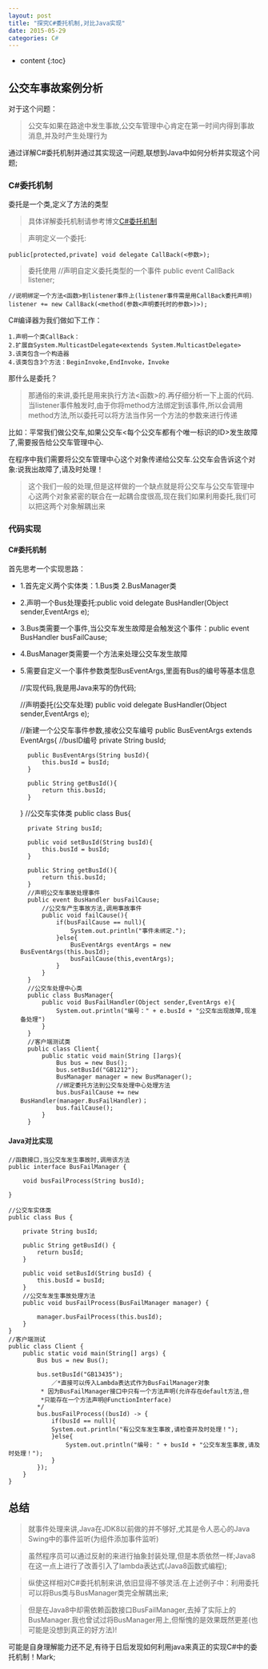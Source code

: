 ```yaml
---
layout: post
title: "探究C#委托机制,对比Java实现"
date: 2015-05-29
categories: C#
---
```


* content
{:toc}

## 公交车事故案例分析

对于这个问题：	

> 公交车如果在路途中发生事故,公交车管理中心肯定在第一时间内得到事故消息,并及时产生处理行为

通过详解C#委托机制并通过其实现这一问题,联想到Java中如何分析并实现这个问题;

### C#委托机制

委托是一个类,定义了方法的类型

> 具体详解委托机制请参考博文[C#委托机制](http://blog.csdn.net/yap111/article/details/2110544)

> 声明定义一个委托:

	public[protected,private] void delegate CallBack(<参数>);
	
> 委托使用
	//声明自定义委托类型的一个事件
	public event CallBack listener;
	
	//说明绑定一个方法<函数>到listener事件上(listener事件需是用CallBack委托声明)
	listener += new CallBack(<method(参数<声明委托时的参数>)>);

C#编译器为我们做如下工作：

	1.声明一个类CallBack：
	2.扩展自System.MulticastDelegate<extends System.MulticastDelegate>
	3.该类包含一个构造器
	4.该类包含3个方法：BeginInvoke,EndInvoke，Invoke

那什么是委托？

> 那通俗的来讲,委托是用来执行方法<函数>的.再仔细分析一下上面的代码.当listener事件触发时,由于你将method方法绑定到该事件,所以会调用method方法,所以委托可以将方法当作另一个方法的参数来进行传递

比如：平常我们做公交车,如果公交车<每个公交车都有个唯一标识的ID>发生故障了,需要报告给公交车管理中心.

在程序中我们需要将公交车管理中心这个对象传递给公交车.公交车会告诉这个对象:说我出故障了,请及时处理！

> 这个我们一般的处理,但是这样做的一个缺点就是将公交车与公交车管理中心这两个对象紧密的联合在一起耦合度很高,现在我们如果利用委托,我们可以把这两个对象解耦出来

### 代码实现

#### C#委托机制

首先思考一个实现思路：

* 1.首先定义两个实体类：1.Bus类 2.BusManager类
* 2.声明一个Bus处理委托:public void delegate BusHandler(Object sender,EventArgs e);
* 3.Bus类需要一个事件,当公交车发生故障是会触发这个事件：public event BusHandler busFailCause;
* 4.BusManager类需要一个方法来处理公交车发生故障
* 5.需要自定义一个事件参数类型BusEventArgs,里面有Bus的编号等基本信息
	
	//实现代码,我是用Java来写的伪代码;

	//声明委托(公交车处理)
	public void delegate BusHandler(Object sender,EventArgs e);

	//新建一个公交车事件参数,接收公交车编号
	public BusEventArgs extends EventArgs{
		//busID编号
		private String busId;
	 	
		public BusEventArgs(String busId){
	 		this.busId = busId;
	 	}
	
		public String getBusId(){
	 		return this.busId;
	 	}
	 }
	 //公交车实体类
	 public class Bus{
	 	
		private String busId;
	 	
		public void setBusId(String busId){
	 		this.busId = busId;
	 	}	
	 	
		public String getBusId(){
			return this.busId;
	 	}
	 	//声明公交车事故处理事件
	 	public event BusHandler busFailCause;
	 		//公交车产生事故方法,调用事故事件
	 		public void failCause(){
	 			if(busFailCause == null){
					System.out.println("事件未绑定.");
	 			}else{
	 				BusEventArgs eventArgs = new BusEventArgs(this.busId);
					busFailCause(this,eventArgs);
				}
	 		}
	 	}
	 	//公交车处理中心类
	 	public class BusManager{
	 		public void BusFailHandler(Object sender,EventArgs e){
	 			System.out.println("编号：" + e.busId + "公交车出现故障,现准备处理")
	 		}
	 	}
	 	//客户端测试类
	 	public class Client{
	 		public static void main(String []args){
	 			Bus bus = new Bus();
	 			bus.setBusId("GB1212");
	 			BusManager manager = new BusManager();
	 			//绑定委托方法到公交车处理中心处理方法
				bus.busFailCause += new BusHandler(manager.BusFailHandler)；
	 			bus.failCause();
	 		}
	 	}

#### Java对比实现

	//函数接口,当公交车发生事故时,调用该方法
	public interface BusFailManager {
	 		
		void busFailProcess(String busId);
		
	}
		
	//公交车实体类
	public class Bus {
		
		private String busId;
		
		public String getBusId() {
			return busId;
		}
		
		public void setBusId(String busId) {
			this.busId = busId;
		}
		//公交车发生事故处理方法
		public void busFailProcess(BusFailManager manager) {
			
			manager.busFailProcess(this.busId);
		}
	}
	//客户端测试
	public class Client {
		public static void main(String[] args) {
			Bus bus = new Bus();
			
			bus.setBusId("GB13435");
		    	／*直接可以传入Lambda表达式作为BusFailManager对象 
			 * 因为BusFailManager接口中只有一个方法声明(允许存在default方法,但
			 *只能存在一个方法声明@FunctionInterface)
			*/
			bus.busFailProcess((busId) -> {
				if(busId == null){
				System.out.println("有公交车发生事故,请检查并及时处理！");
				}else{
					System.out.println("编号: " + busId + "公交车发生事故,请及时处理！");
				}
			});
		}
	}		

## 总结

> 就事件处理来讲,Java在JDK8以前做的并不够好,尤其是令人恶心的Java Swing中的事件监听(为组件添加事件监听)
	
> 虽然程序员可以通过反射的来进行抽象封装处理,但是本质依然一样;Java8在这一点上进行了改善引入了lambda表达式(Java8函数式编程);

> 纵使这样相对C#委托机制来讲,依旧显得不够灵活.在上述例子中：利用委托可以将Bus类与BusManager类完全解耦出来;
	
> 但是在Java8中却需依赖函数接口BusFailManager,去掉了实际上的BusManager.我也曾试过将BusManager用上,但惭愧的是效果既然更差(也可能是没想到真正的好方法)!
  
可能是自身理解能力还不足,有待于日后发现如何利用java来真正的实现C#中的委托机制！Mark;
